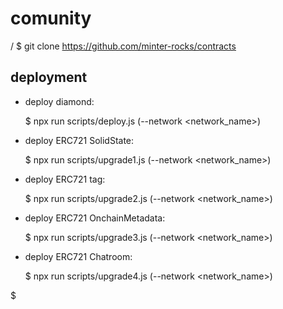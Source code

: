 # comunity

/ $ git clone https://github.com/minter-rocks/contracts

## deployment

- deploy diamond:

  $ npx run scripts/deploy.js (--network <network_name>) 


- deploy ERC721 SolidState:

  $ npx run scripts/upgrade1.js (--network <network_name>) 
  
- deploy ERC721 tag:

  $ npx run scripts/upgrade2.js (--network <network_name>) 
  
- deploy ERC721 OnchainMetadata:

  $ npx run scripts/upgrade3.js (--network <network_name>) 
  
- deploy ERC721 Chatroom:

  $ npx run scripts/upgrade4.js (--network <network_name>) 

$
